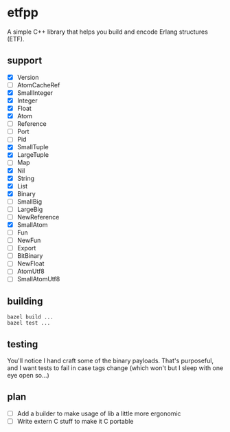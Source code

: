 # etfpp

A simple C++ library that helps you build and encode Erlang structures
(ETF).

## support

- [x] Version
- [ ] AtomCacheRef
- [x] SmallInteger
- [x] Integer
- [x] Float
- [x] Atom
- [ ] Reference
- [ ] Port
- [ ] Pid
- [x] SmallTuple
- [x] LargeTuple
- [ ] Map
- [x] Nil
- [x] String
- [x] List
- [x] Binary
- [ ] SmallBig
- [ ] LargeBig
- [ ] NewReference
- [x] SmallAtom
- [ ] Fun
- [ ] NewFun
- [ ] Export
- [ ] BitBinary
- [ ] NewFloat
- [ ] AtomUtf8
- [ ] SmallAtomUtf8

## building

    bazel build ...
    bazel test ...

## testing

You'll notice I hand craft some of the binary payloads. That's
purposeful, and I want tests to fail in case tags change (which won't
but I sleep with one eye open so...)

## plan

- [ ] Add a builder to make usage of lib a little more ergonomic
- [ ] Write extern C stuff to make it C portable
